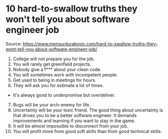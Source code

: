# 10 hard-to-swallow truths they won't tell you about software engineer job

Source: <https://www.mensurdurakovic.com/hard-to-swallow-truths-they-wont-tell-you-about-software-engineer-job/>

1. College will not prepare you for the job.
2. You will rarely get greenfield projects.
3. Nobody give a f\*\*\* about your clean code.
4. You will sometimes work with incompetent people.
5. Get used to being in meetings for hours.
6. They will ask you for estimate a lot of times.
  - It's always good to underpromise but overdeliver.
7. Bugs will be your arch-enemy for life.
8. Uncertainty will be your toxic friend. The good thing about uncertainty is that drives you to be a better software engineer. It demands improvements and learning if you want to stay in the game.
9. It will be almost impossible to disconnect from your job.
10. You will profit more from good soft skills than from good technical skills.
